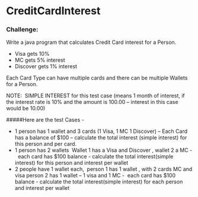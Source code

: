 # CreditCardInterest

### Challenge:
Write a java program that calculates Credit Card interest for a Person.

- Visa gets 10% 
- MC gets 5% interest 
- Discover gets 1% interest

Each Card Type can have multiple cards and there can be multiple Wallets for a Person.

NOTE:  SIMPLE INTEREST for this test case (means 1 month of interest, if the interest rate is 10% and the amount is 100.00 – interest in this case would be 10.00) 

#####Here are the test Cases - 
- 1 person has 1 wallet and 3 cards (1 Visa, 1 MC 1 Discover) – Each Card has a balance of $100 – calculate the total interest (simple interest) for this person and per card. 
- 1 person has 2 wallets  Wallet 1 has a Visa and Discover , wallet 2 a MC -  each card has $100 balance - calculate the total interest(simple interest) for this person and interest per wallet
- 2 people have 1 wallet each,  person 1 has 1 wallet , with 2 cards MC and visa person 2 has 1 wallet – 1 visa and 1 MC -  each card has $100 balance - calculate the total interest(simple interest) for each person and interest per wallet

